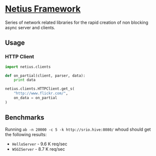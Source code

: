 # [Netius Framework](http://netius.com)

Series of network related libraries for the rapid creation of non blocking async server and clients.

## Usage

### HTTP Client

```python
import netius.clients

def on_partial(client, parser, data):
    print data

netius.clients.HTTPClient.get_s(
    "http://www.flickr.com/",
    on_data = on_partial
)
```

## Benchmarks

Running `ab -n 20000 -c 5 -k http://srio.hive:8080/` whoud should get the following results:

* `HelloServer` - 9.6 K req/sec
* `WSGIServer` - 8.7 K req/sec
